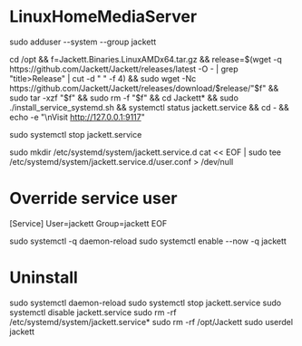 # LinuxHomeMediaServer

sudo adduser --system --group jackett

cd /opt && f=Jackett.Binaries.LinuxAMDx64.tar.gz && release=$(wget -q https://github.com/Jackett/Jackett/releases/latest -O - | grep "title>Release" | cut -d " " -f 4) && sudo wget -Nc https://github.com/Jackett/Jackett/releases/download/$release/"$f" && sudo tar -xzf "$f" && sudo rm -f "$f" && cd Jackett* && sudo ./install_service_systemd.sh && systemctl status jackett.service && cd - && echo -e "\nVisit http://127.0.0.1:9117"

sudo systemctl stop jackett.service

sudo mkdir /etc/systemd/system/jackett.service.d
cat << EOF | sudo tee /etc/systemd/system/jackett.service.d/user.conf > /dev/null
# Override service user
[Service]
User=jackett
Group=jackett
EOF

sudo systemctl -q daemon-reload
sudo systemctl enable --now -q jackett

# Uninstall
sudo systemctl daemon-reload
sudo systemctl stop jackett.service
sudo systemctl disable jackett.service
sudo rm -rf /etc/systemd/system/jackett.service*
sudo rm -rf /opt/Jackett
sudo userdel jackett